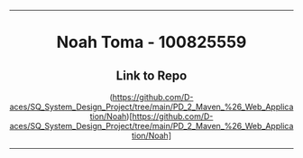 <hr>
<div align="center">

# Noah Toma - 100825559

## Link to Repo
(https://github.com/D-aces/SQ_System_Design_Project/tree/main/PD_2_Maven_%26_Web_Application/Noah)[https://github.com/D-aces/SQ_System_Design_Project/tree/main/PD_2_Maven_%26_Web_Application/Noah]

</div>
<hr>
